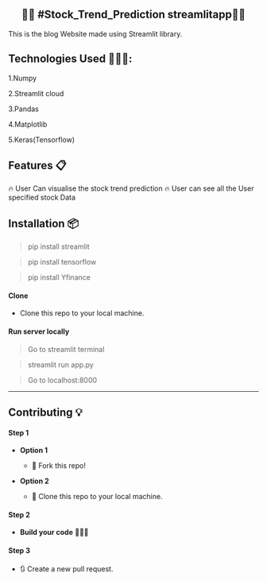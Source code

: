 <h2 align="center">✍🏽 #Stock_Trend_Prediction streamlitapp👨‍💻</h2>

<p>This is the blog Website made using Streamlit library.</p>


## Technologies Used 👨🏽‍💻:

1.Numpy

2.Streamlit cloud

3.Pandas

4.Matplotlib

5.Keras(Tensorflow)


## Features 📋
🔥 User Can visualise the stock trend prediction
🔥 User can see all the User specified stock Data



## Installation 📦

>pip install streamlit

>pip install tensorflow

>pip install Yfinance

#### Clone

- Clone this repo to your local machine.

#### Run server locally

> Go to streamlit terminal 

> streamlit run app.py

> Go to localhost:8000





----

## Contributing 💡


#### Step 1

- **Option 1**
    - 🍴 Fork this repo!

- **Option 2**
    - 👯 Clone this repo to your local machine.


#### Step 2

- **Build your code** 🔨🔨🔨

#### Step 3

- 🔃 Create a new pull request.







